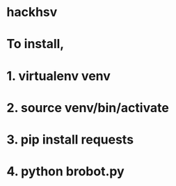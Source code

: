 # hackhsv
# To install, 
# 1. virtualenv venv
# 2. source venv/bin/activate
# 3. pip install requests
# 4. python brobot.py